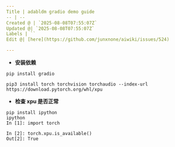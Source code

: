 ```yaml
---
Title | adabldm gradio demo guide
-- | --
Created @ | `2025-08-08T07:55:07Z`
Updated @| `2025-08-08T07:55:07Z`
Labels | ``
Edit @| [here](https://github.com/junxnone/aiwiki/issues/524)

---
```

- **安装依赖**
```
pip install gradio 
```

```
pip3 install torch torchvision torchaudio --index-url https://download.pytorch.org/whl/xpu
```


- **检查 xpu 是否正常**

```
pip install ipython
ipython
In [1]: import torch

In [2]: torch.xpu.is_available()
Out[2]: True

```
